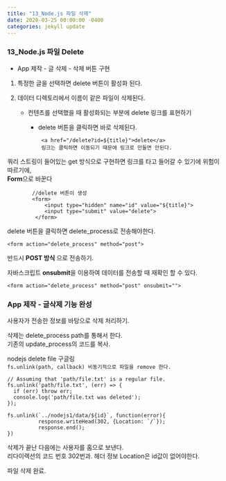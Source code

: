 ```yaml
---
title: "13_Node.js 파일 삭제"
date: 2020-03-25 00:00:00 -0400
categories: jekyll update
---
```


### 13_Node.js 파일 Delete

- App 제작 - 글 삭제 - 삭제 버튼 구현

1. 특정한 글을 선택하면 delete 버튼이 활성화 된다.

2. 데이터 디렉토리에서 이름이 같은 파일이 삭제된다.

    - 컨텐츠를 선택했을 때 활성화되는 부분에 delete 링크를 표현하기
       - delete 버튼을 클릭하면 바로 삭제된다.

              <a href="/delete?id=${title}">delete</a>
              링크는 클릭하면 이동되기 때문에 링크로 만들면 안된다.

쿼리 스트링이 들어있는 get 방식으로 구현하면 링크를 타고 들어갈 수 있기에 위험이 따르기에,<br>
**Form**으로 바꾼다

            //delete 버튼이 생성
            <form>
                <input type="hidden" name="id" value="${title}">
                <input type="submit" value="delete">
             </form>

delete 버튼을 클릭하면 delete_process로 전송해야한다.

    <form action="delete_process" method="post">

반드시 __POST 방식__ 으로 전송하기.

자바스크립트 **onsubmit**을 이용하여 데이터를 전송할 때 재확인 할 수 있다.

    <form action="delete_process" method="post" onsubmit="">

### App 제작 - 글삭제 기능 완성

사용자가 전송한 정보를 바탕으로 삭제 처리하기.

삭제는 delete_process path를 통해서 한다.<br>
기존의 update_process의 코드를 복사.

nodejs delete file 구글링<br>
`fs.unlink(path, callback) 비동기적으로 파일을 remove 한다.`

    // Assuming that 'path/file.txt' is a regular file.
    fs.unlink('path/file.txt', (err) => {
      if (err) throw err;
      console.log('path/file.txt was deleted');
    });

    fs.unlink(`../nodejs1/data/${id}`, function(error){
              response.writeHead(302, {Location: `/`});
              response.end();
    })

삭제가 끝난 다음에는 사용자를 홈으로 보낸다.<br>
리다이렉션의 코드 번호 302번과. 헤더 정보 Location은 id값이 없어야한다.

파일 삭제 완료.
